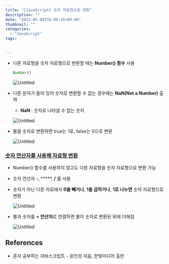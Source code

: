```yaml
---
title: "[JavaScript] 숫자 자료형으로 변환"
description: ""
date: "2022-05-09T16:00:45+09:00"
thumbnail: ""
categories:
  - "JavaScript"
tags:
 

---
```

<!--more-->

- 다른 자료형을 숫자 자료형으로 변환할 때는 **Number() 함수** 사용
    
    ```jsx
    Number()
    ```
    
    ![Untitled](/images/lang_javascript/study/JavaScript_숫자_자료형으로_변환/Untitled.png)
    

- 다른 문자가 들어 있어 숫자로 변환할 수 없는 경우에는 **NaN(Not a Number)** 출력
    - **NaN** : 숫자로 나타낼 수 없는 숫자
    
    ![Untitled](/images/lang_javascript/study/JavaScript_숫자_자료형으로_변환/Untitled%201.png)
    

- 불을 숫자로 변환하면 true는 1로, false는 0으로 변환
    
    ![Untitled](/images/lang_javascript/study/JavaScript_숫자_자료형으로_변환/Untitled%202.png)
    

### <u>숫자 연산자를 사용해 자료형 변환</u>

- Number() 함수를 사용하지 않고도 다른 자료형을 숫자 자료형으로 변환 가능
- 숫자 연산자 **-**, *****,  **/** 를 사용
- 숫자가 아닌 다른 자료에서 **0을 빼거나**, **1을 곱하거나**, **1로 나누면** 숫자 자료형으로 변환
    
    ![Untitled](/images/lang_javascript/study/JavaScript_숫자_자료형으로_변환/Untitled%203.png)
    

- 불과 숫자를 **+ 연산자**로 연결하면 불이 숫자로 변환된 뒤에 더해짐
    
    ![Untitled](/images/lang_javascript/study/JavaScript_숫자_자료형으로_변환/Untitled%204.png)
    

## References

- 혼자 공부하는 자바스크립트 - 윤인성 지음, 한빛미디어 출판